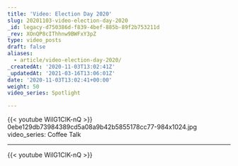```yaml
---
title: 'Video: Election Day 2020'
slug: 20201103-video-election-day-2020
_id: legacy-d750386d-f839-4bef-885b-89f2b753211d
_rev: XOnQP8cIThhnw9BWFxY3pZ
type: video_posts
draft: false
aliases:
  - article/video-election-day-2020/
_createdAt: '2020-11-03T13:02:41Z'
_updatedAt: '2021-03-16T13:06:01Z'
date: '2020-11-03T13:02:41+00:00'
weight: 50
video_series: Spotlight

---
```

{{< youtube WilG1CIK-nQ >}}    0ebe129db73984389cd5a08a9b42b5855178cc77-984x1024.jpg
video_series: Coffee Talk

---
{{< youtube WilG1CIK-nQ >}}